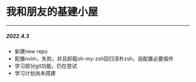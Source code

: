 # 我和朋友的基建小屋
---

##### 2022.4.3

- 新建new repo
- 配置nvim，失败，并且卸载oh-my-zsh回归淳朴zsh，自配置必要插件
- 学习部分git功能，仍在尝试
- 学习计划尚未搭建
